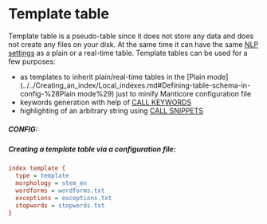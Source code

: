 # Template table

<!-- example template -->
 Template table is a pseudo-table since it does not store any data and does not create any files on your disk. At the same time it can have the same [NLP settings](../../Creating_an_index/Local_indexes/Plain_and_real-time_index_settings.md#Natural-language-processing-specific-settings) as a plain or a real-time table. Template tables can be used for a few purposes:

* as templates to inherit plain/real-time tables in the [Plain mode](../../Creating_an_index/Local_indexes.md#Defining-table-schema-in-config-%28Plain mode%29) just to minify Manticore configuration file
* keywords generation with help of [CALL KEYWORDS](../../Searching/Autocomplete.md#CALL-KEYWORDS)
* highlighting of an arbitrary string using [CALL SNIPPETS](../../Searching/Highlighting.md#CALL-SNIPPETS)


<!-- intro -->
##### CONFIG:

<!-- request CONFIG -->
##### Creating a template table via a configuration file:

```ini
index template {
  type = template
  morphology = stem_en
  wordforms = wordforms.txt
  exceptions = exceptions.txt
  stopwords = stopwords.txt
}
```
<!-- end -->
